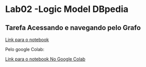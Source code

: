 # Lab02 -Logic Model DBpedia

## Tarefa Acessando e navegando pelo Grafo
[Link para o notebook](https://github.com/juliokiyoshi/mc536/blob/master/lab2/notebook/lab2.ipynb)

Pelo google Colab:

[Link para o notebook No Google Colab](https://colab.research.google.com/drive/1HAwNGOA6U9tW9dsRIUrJUFv5tS1R-pct?usp=sharing)



